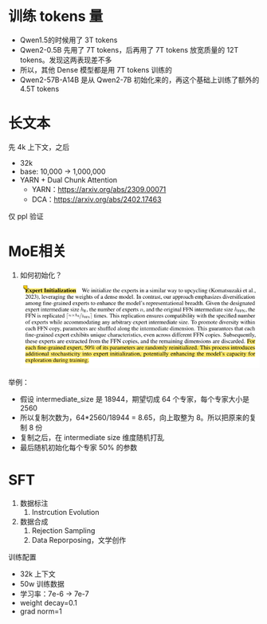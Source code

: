 # 训练 tokens 量
- Qwen1.5的时候用了 3T tokens
- Qwen2-0.5B 先用了 7T tokens，后再用了 7T tokens 放宽质量的 12T tokens。发现这两表现差不多
- 所以，其他 Dense 模型都是用 7T tokens 训练的
- Qwen2-57B-A14B 是从 Qwen2-7B 初始化来的，再这个基础上训练了额外的 4.5T tokens

# 长文本
先 4k 上下文，之后
- 32k
- base: 10,000 →  1,000,000
- YARN + Dual Chunk Attention 
  - YARN：https://arxiv.org/abs/2309.00071
  - DCA：https://arxiv.org/abs/2402.17463

仅 ppl 验证

# MoE相关

1. 如何初始化？
![img.png](../images/llama3/img.png)

举例：

- 假设 intermediate_size 是 18944，期望切成 64 个专家，每个专家大小是 2560
- 所以复制次数为，64*2560/18944 = 8.65，向上取整为 8。所以把原来的复制 8 份
- 复制之后，在 intermediate size 维度随机打乱
- 最后随机初始化每个专家 50% 的参数


# SFT
1. 数据标注
   1. Instrcution Evolution 
2. 数据合成
   1. Rejection Sampling
   2. Data Reporposing，文学创作

训练配置
- 32k 上下文
- 50w 训练数据
- 学习率：7e-6 -> 7e-7
- weight decay=0.1
- grad norm=1